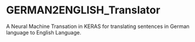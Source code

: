 # GERMAN2ENGLISH_Translator
A Neural Machine Transation in KERAS for translating sentences in German language to English Language.
